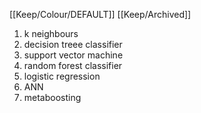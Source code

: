 [[Keep/Colour/DEFAULT]] [[Keep/Archived]] 

1. k neighbours
2. decision treee classifier
3. support vector machine
4. random forest classifier
5. logistic regression
6. ANN
7. metaboosting
